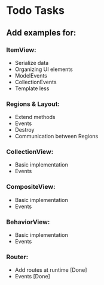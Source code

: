 # Todo Tasks

## Add examples for:

### ItemView:
* Serialize data
* Organizing UI elements
* ModelEvents
* CollectionEvents
* Template less

### Regions & Layout:
* Extend methods
* Events
* Destroy
* Communication between Regions

### CollectionView:
* Basic implementation
* Events

### CompositeView:
* Basic implementation
* Events

### BehaviorView:
* Basic implementation
* Events

### Router:
* Add routes at runtime [Done]
* Events [Done]
